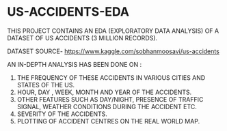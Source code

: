 # US-ACCIDENTS-EDA
THIS PROJECT CONTAINS AN EDA (EXPLORATORY DATA ANALYSIS) OF A DATASET OF US ACCIDENTS (3 MILLION RECORDS).

DATASET SOURCE-  https://www.kaggle.com/sobhanmoosavi/us-accidents

AN IN-DEPTH ANALYSIS HAS BEEN DONE ON :

1) THE FREQUENCY OF THESE ACCIDENTS IN VARIOUS CITIES AND STATES OF THE US.
2) HOUR, DAY , WEEK, MONTH AND YEAR OF THE ACCIDENTS.
3) OTHER FEATURES SUCH AS DAY/NIGHT, PRESENCE OF TRAFFIC SIGNAL, WEATHER CONDITIONS DURING THE ACCIDENT ETC.
4) SEVERITY OF THE ACCIDENTS.
5) PLOTTING OF ACCIDENT CENTRES ON THE REAL WORLD MAP.

